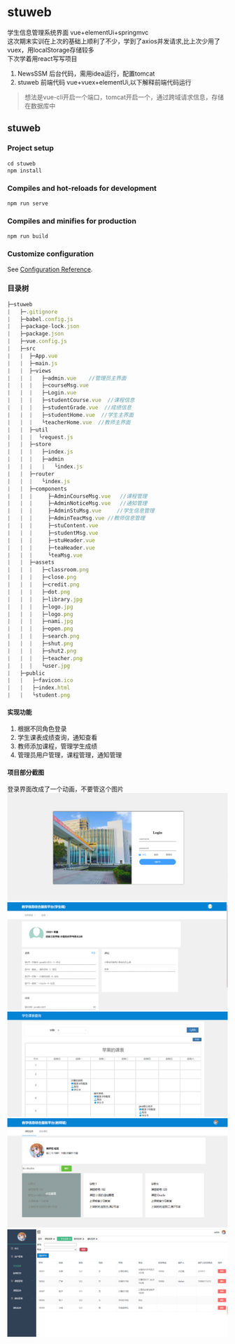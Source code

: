 # stuweb
学生信息管理系统界面 vue+elementUi+springmvc      
这次期末实训在上次的基础上顺利了不少，学到了axios并发请求,比上次少用了vuex，用localStorage存储较多   
下次学着用react写写项目

1. NewsSSM 后台代码，需用idea运行，配置tomcat 
2. stuweb  前端代码 vue+vuex+elementUi,以下解释前端代码运行

>想法是vue-cli开启一个端口，tomcat开启一个，通过跨域请求信息，存储在数据库中

## stuweb

### Project setup
```
cd stuweb
npm install
```

### Compiles and hot-reloads for development
```
npm run serve
```

### Compiles and minifies for production
```
npm run build
```

### Customize configuration
See [Configuration Reference](https://cli.vuejs.org/config/).

### 目录树
```js
├─stuweb
|   ├─.gitignore
|   ├─babel.config.js
|   ├─package-lock.json
|   ├─package.json
|   ├─vue.config.js
|   ├─src
|   |  ├─App.vue
|   |  ├─main.js
|   |  ├─views 
|   |  |   ├─admin.vue    //管理员主界面
|   |  |   ├─courseMsg.vue
|   |  |   ├─Login.vue
|   |  |   ├─studentCourse.vue  //课程信息
|   |  |   ├─studentGrade.vue  //成绩信息
|   |  |   ├─studentHome.vue  //学生主界面
|   |  |   └teacherHome.vue  //教师主界面
|   |  ├─util
|   |  |  └request.js
|   |  ├─store
|   |  |   ├─index.js
|   |  |   ├─admin
|   |  |   |   └index.js
|   |  ├─router
|   |  |   └index.js
|   |  ├─components
|   |  |     ├─AdminCourseMsg.vue   //课程管理
|   |  |     ├─AdminNoticeMsg.vue   //通知管理
|   |  |     ├─AdminStuMsg.vue     //学生信息管理
|   |  |     ├─AdminTeacMsg.vue //教师信息管理
|   |  |     ├─stuContent.vue
|   |  |     ├─studentMsg.vue
|   |  |     ├─stuHeader.vue
|   |  |     ├─teaHeader.vue
|   |  |     └teaMsg.vue
|   |  ├─assets
|   |  |   ├─classroom.png
|   |  |   ├─close.png
|   |  |   ├─credit.png
|   |  |   ├─dot.png
|   |  |   ├─library.jpg
|   |  |   ├─logo.jpg
|   |  |   ├─logo.png
|   |  |   ├─nami.jpg
|   |  |   ├─open.png
|   |  |   ├─search.png
|   |  |   ├─shut.png
|   |  |   ├─shut2.png
|   |  |   ├─teacher.png
|   |  |   └user.jpg
|   ├─public
|   |   ├─favicon.ico
|   |   ├─index.html
|   |   └student.png
```

#### 实现功能
1. 根据不同角色登录
2. 学生课表成绩查询，通知查看
3. 教师添加课程，管理学生成绩
4. 管理员用户管理，课程管理，通知管理

#### 项目部分截图
登录界面改成了一个动画，不要管这个图片
![登录界面](https://github.com/iiashin/student/blob/main/image/login.png)
![学生主界面](https://github.com/iiashin/student/blob/main/image/studenthome.png)
![学生课表](https://github.com/iiashin/student/blob/main/image/stucourse.png)
![教师主界面](https://github.com/iiashin/student/blob/main/image/teahome.png)
![管理员界面1](https://github.com/iiashin/student/blob/main/image/admin.png)


